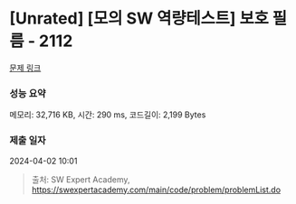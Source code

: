 # [Unrated] [모의 SW 역량테스트] 보호 필름 - 2112 

[문제 링크](https://swexpertacademy.com/main/code/problem/problemDetail.do?contestProbId=AV5V1SYKAaUDFAWu) 

### 성능 요약

메모리: 32,716 KB, 시간: 290 ms, 코드길이: 2,199 Bytes

### 제출 일자

2024-04-02 10:01



> 출처: SW Expert Academy, https://swexpertacademy.com/main/code/problem/problemList.do